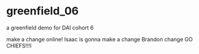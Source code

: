 # greenfield_06
a greenfield demo for DAI cohort 6

make a change online!
Isaac is gonna make a change
Brandon change
GO CHIEFS!!!I
